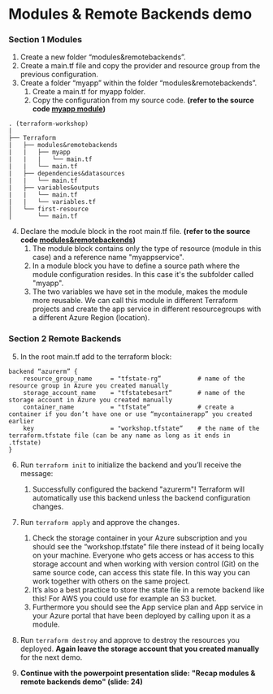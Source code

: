 # Modules & Remote Backends demo

### Section 1 Modules
1. Create a new folder “modules&remotebackends”.
2. Create a main.tf file and copy the provider and resource group from the previous configuration.
3. Create a folder “myapp” within the folder “modules&remotebackends”.
   1. Create a main.tf for myapp folder.
   2. Copy the configuration from my source code. **(refer to the source code [myapp module](./myapp/main.tf))**

```
. (terraform-workshop)
|
├── Terraform
|   ├── modules&remotebackends
|   |   ├── myapp
|   |   |   └── main.tf
|   |   └── main.tf
|   ├── dependencies&datasources
|   |   └── main.tf
|   ├── variables&outputs
|   |   └── main.tf
|   |   └── variables.tf
│   └── first-resource
│       └── main.tf

```

4. Declare the module block in the root main.tf file. **(refer to the source code [modules&remotebackends](./main.tf))**
   1. The module block contains only the type of resource (module in this case) and a reference name "myappservice".
   2. In a module block you have to define a source path where the module configuration resides. In this case it's the subfolder called "myapp".
   3. The two variables we have set in the module, makes the module more reusable. We can call this module in different Terraform projects and create the app service in different resourcegroups with a different Azure Region (location).

### Section 2 Remote Backends
5. In the root main.tf add to the terraform block:

```
backend “azurerm” {
	resource_group_name  	= "tfstate-rg“ 	        # name of the resource group in Azure you created manually
    storage_account_name 	= "tfstatebesart“	    # name of the storage account in Azure you created manually
    container_name       	= "tfstate“		        # create a container if you don’t have one or use “mycontainerapp” you created earlier
    key                  	= "workshop.tfstate“	# the name of the terraform.tfstate file (can be any name as long as it ends in .tfstate)
} 
```

6. Run ``terraform init`` to initialize the backend and you’ll receive the message:
   1. Successfully configured the backend "azurerm"! Terraform will automatically use this backend unless the backend configuration changes.
   
7. Run ``terraform apply`` and approve the changes.
   1. Check the storage container in your Azure subscription and you should see the “workshop.tfstate” file there instead of it being locally on your machine. Everyone who gets access or has access to this storage account and when working with version control (Git) on the same source code, can access this state file. In this way you can work together with others on the same project.
   2. It’s also a best practice to store the state file in a remote backend like this! For AWS you could use for example an S3 bucket.
   3. Furthermore you should see the App service plan and App service in your Azure portal that have been deployed by calling upon it as a module.

8. Run ``terraform destroy`` and approve to destroy the resources you deployed. **Again leave the storage account that you created manually** for the next demo.
9. **Continue with the powerpoint presentation slide:** **"Recap modules & remote backends demo" (slide: 24)**
